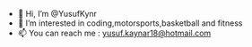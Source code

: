 - 👋 Hi, I’m @YusufKynr
- 👀 I’m interested in coding,motorsports,basketball and fitness
- 📫 You can reach me : yusuf.kaynar18@hotmail.com

<!---
YusufKynr/YusufKynr is a ✨ special ✨ repository because its `README.md` (this file) appears on your GitHub profile.
You can click the Preview link to take a look at your changes.
--->
